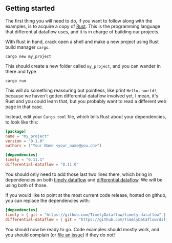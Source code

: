 ## Getting started

The first thing you will need to do, if you want to follow along with the examples, is to acquire a copy of [Rust](https://www.rust-lang.org/). This is the programming language that differential dataflow uses, and it is in charge of building our projects.

With Rust in hand, crack open a shell and make a new project using Rust build manager `cargo`.

```shell
cargo new my_project
```

This should create a new folder called `my_project`, and you can wander in there and type

```shell
cargo run
```

This will do something reassuring but pointless, like print `Hello, world!`, because we haven't gotten differential dataflow involved yet. I mean, it's Rust and you could learn that, but you probably want to read a different web page in that case.

Instead, edit your `Cargo.toml` file, which tells Rust about your dependencies, to look like this:

```toml
[package]
name = "my_project"
version = "0.1.0"
authors = ["Your Name <your_name@you.ch>"]

[dependencies]
timely = "0.11.1"
differential-dataflow = "0.11.0"
```

You should only need to add those last two lines there, which bring in dependencies on both [timely dataflow](https://github.com/TimelyDataflow/timely-dataflow) and [differential dataflow](https://github.com/TimelyDataflow/differential-dataflow). We will be using both of those.

If you would like to point at the most current code release, hosted on github, you can replace the dependencies with:

```toml
[dependencies]
timely = { git = "https://github.com/TimelyDataflow/timely-dataflow" }
differential-dataflow = { git = "https://github.com/TimelyDataflow/differential-dataflow" }
```

You should now be ready to go. Code examples should mostly work, and you should complain (or [file an issue](https://github.com/TimelyDataflow/differential-dataflow/issues)) if they do not!

